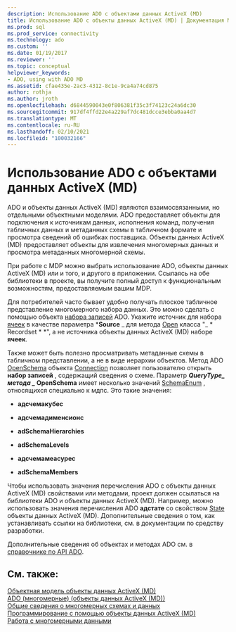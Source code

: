 ```yaml
---
description: Использование ADO с объектами данных ActiveX (MD)
title: Использование ADO с объекты данных ActiveX (MD) | Документация Майкрософт
ms.prod: sql
ms.prod_service: connectivity
ms.technology: ado
ms.custom: ''
ms.date: 01/19/2017
ms.reviewer: ''
ms.topic: conceptual
helpviewer_keywords:
- ADO, using with ADO MD
ms.assetid: cfae435e-2ac3-4312-8c1e-9ca4a74cd875
author: rothja
ms.author: jroth
ms.openlocfilehash: d6844590043e0f806381f35c3f74123c24a6dc30
ms.sourcegitcommit: 917df4ffd22e4a229af7dc481dcce3ebba0aa4d7
ms.translationtype: MT
ms.contentlocale: ru-RU
ms.lasthandoff: 02/10/2021
ms.locfileid: "100032166"
---
```

# <a name="using-ado-with-ado-md"></a>Использование ADO с объектами данных ActiveX (MD)
ADO и объекты данных ActiveX (MD) являются взаимосвязанными, но отдельными объектными моделями. ADO предоставляет объекты для подключения к источникам данных, исполнения команд, получения табличных данных и метаданных схемы в табличном формате и просмотра сведений об ошибках поставщика. Объекты данных ActiveX (MD) предоставляет объекты для извлечения многомерных данных и просмотра метаданных многомерной схемы.  
  
 При работе с MDP можно выбрать использование ADO, объекты данных ActiveX (MD) или и того, и другого в приложении. Ссылаясь на обе библиотеки в проекте, вы получите полный доступ к функциональным возможностям, предоставляемым вашим MDP.  
  
 Для потребителей часто бывает удобно получать плоское табличное представление многомерного набора данных. Это можно сделать с помощью объекта [набора записей](../../reference/ado-api/recordset-object-ado.md) ADO. Укажите источник для набора [ячеек](../../reference/ado-md-api/cellset-object-ado-md.md) в качестве параметра ***Source** _ для метода [Open](../../reference/ado-api/open-method-ado-recordset.md) класса "_ * Recordset * *", а не источника объекты данных ActiveX (MD) наборе **ячеек**.  
  
 Также может быть полезно просматривать метаданные схемы в табличном представлении, а не в виде иерархии объектов. Метод ADO [OpenSchema](../../reference/ado-api/openschema-method.md) объекта [Connection](../../reference/ado-api/connection-object-ado.md) позволяет пользователю открыть **набор записей** , содержащий сведения о схеме. Параметр **_QueryType_*_ метода _* OpenSchema** имеет несколько значений [SchemaEnum](../../reference/ado-api/schemaenum.md) , относящихся специально к мдпс. Это такие значения:  
  
-   **адсчемакубес**  
  
-   **адсчемадименсионс**  
  
-   **adSchemaHierarchies**  
  
-   **adSchemaLevels**  
  
-   **адсчемамеасурес**  
  
-   **adSchemaMembers**  
  
 Чтобы использовать значения перечисления ADO с объекты данных ActiveX (MD) свойствами или методами, проект должен ссылаться на библиотеки ADO и объекты данных ActiveX (MD). Например, можно использовать значения перечисления ADO **адстате** со свойством [State](../../reference/ado-md-api/state-property-ado-md.md) объекты данных ActiveX (MD). Дополнительные сведения о том, как устанавливать ссылки на библиотеки, см. в документации по средству разработки.  
  
 Дополнительные сведения об объектах и методах ADO см. в [справочнике по API ADO](../../reference/ado-api/ado-api-reference.md).  
  
## <a name="see-also"></a>См. также:  
 [Объектная модель объекты данных ActiveX (MD)](../../reference/ado-md-api/ado-md-object-model.md)   
 [ADO (многомерные) (объекты данных ActiveX (MD))](./ado-multidimensional-ado-md.md)   
 [Общие сведения о многомерных схемах и данных](./overview-of-multidimensional-schemas-and-data.md)   
 [Программирование с помощью объекты данных ActiveX (MD)](./programming-with-ado-md.md)   
 [Работа с многомерными данными](./working-with-multidimensional-data.md)